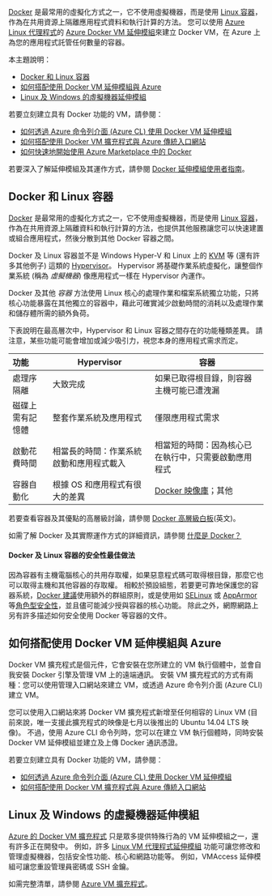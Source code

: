 

[Docker](https://www.docker.com/) 是最常用的虛擬化方式之一，它不使用虛擬機器，而是使用 [Linux 容器](http://en.wikipedia.org/wiki/LXC)，作為在共用資源上隔離應用程式資料和執行計算的方法。 您可以使用 [Azure Linux 代理程式](../articles/virtual-machines/linux/agent-user-guide.md?toc=%2fazure%2fvirtual-machines%2flinux%2ftoc.json)的 [Azure Docker VM 延伸模組](https://github.com/Azure/azure-docker-extension/blob/master/README.md)來建立 Docker VM，在 Azure 上為您的應用程式託管任何數量的容器。

本主題說明：

* [Docker 和 Linux 容器]
* [如何搭配使用 Docker VM 延伸模組與 Azure]
* [Linux 及 Windows 的虛擬機器延伸模組]

若要立刻建立具有 Docker 功能的 VM，請參閱：

* [如何透過 Azure 命令列介面 (Azure CL) 使用 Docker VM 延伸模組]
* [如何搭配使用 Docker VM 擴充程式與 Azure 傳統入口網站]
* [如何快速地開始使用 Azure Marketplace 中的 Docker]

若要深入了解延伸模組及其運作方式，請參閱 [Docker 延伸模組使用者指南](https://github.com/Azure/azure-docker-extension/blob/master/README.md)。

## <a name="docker-and-linux-containers"></a>Docker 和 Linux 容器
[Docker](https://www.docker.com/) 是最常用的虛擬化方式之一，它不使用虛擬機器，而是使用 [Linux 容器](http://en.wikipedia.org/wiki/LXC)，作為在共用資源上隔離資料和執行計算的方法，也提供其他服務讓您可以快速建置或組合應用程式，然後分散到其他 Docker 容器之間。

Docker 及 Linux 容器並不是 Windows Hyper-V 和 Linux 上的 [KVM](http://www.linux-kvm.org/page/Main_Page) 等 (還有許多其他例子) 這類的 [Hypervisor](http://en.wikipedia.org/wiki/Hypervisor)。 Hypervisor 將基礎作業系統虛擬化，讓整個作業系統 (稱為 *虛擬機器*) 像應用程式一樣在 Hypervisor 內運作。

Docker 及其他 *容器* 方法使用 Linux 核心的處理作業和檔案系統獨立功能，只將核心功能暴露在其他獨立的容器中，藉此可確實減少啟動時間的消耗以及處理作業和儲存體所需的額外負荷。

下表說明在最高層次中，Hypervisor 和 Linux 容器之間存在的功能種類差異。 請注意，某些功能可能會增加或減少吸引力，視您本身的應用程式需求而定。

| 功能 | Hypervisor | 容器 |
|:--- | --- | --- |
| 處理序隔離 |大致完成 |如果已取得根目錄，則容器主機可能已遭洩漏 |
| 磁碟上需有記憶體 |整套作業系統及應用程式 |僅限應用程式需求 |
| 啟動花費時間 |相當長的時間：作業系統啟動和應用程式載入 |相當短的時間：因為核心已在執行中，只需要啟動應用程式 |
| 容器自動化 |根據 OS 和應用程式有很大的差異 |[Docker 映像庫](https://registry.hub.docker.com/)；其他 |

若要查看容器及其優點的高層級討論，請參閱 [Docker 高層級白板](http://channel9.msdn.com/Blogs/Regular-IT-Guy/Docker-High-Level-Whiteboard)(英文)。

如需了解 Docker 及其實際運作方式的詳細資訊，請參閱 [什麼是 Docker？](https://www.docker.com/whatisdocker/)

#### <a name="docker-and-linux-container-security-best-practices"></a>Docker 及 Linux 容器的安全性最佳做法
因為容器有主機電腦核心的共用存取權，如果惡意程式碼可取得根目錄，那麼它也可以取得主機和其他容器的存取權。 相較於預設組態，若要更可靠地保護您的容器系統，[Docker 建議](https://docs.docker.com/articles/security/)使用額外的群組原則，或是使用如 [SELinux](http://selinuxproject.org/page/Main_Page) 或 [AppArmor](http://wiki.apparmor.net/index.php/Main_Page) 等[角色型安全性](http://en.wikipedia.org/wiki/Role-based_access_control)，並且儘可能減少授與容器的核心功能。 除此之外，網際網路上另有許多描述如何安全使用 Docker 等容器的文件。

## <a name="how-to-use-the-docker-vm-extension-with-azure"></a>如何搭配使用 Docker VM 延伸模組與 Azure
Docker VM 擴充程式是個元件，它會安裝在您所建立的 VM 執行個體中，並會自我安裝 Docker 引擎及管理 VM 上的遠端通訊。 安裝 VM 擴充程式的方式有兩種：您可以使用管理入口網站來建立 VM，或透過 Azure 命令列介面 (Azure CLI) 建立 VM。

您可以使用入口網站來將 Docker VM 擴充程式新增至任何相容的 Linux VM (目前來說，唯一支援此擴充程式的映像是七月以後推出的 Ubuntu 14.04 LTS 映像)。 不過，使用 Azure CLI 命令列時，您可以在建立 VM 執行個體時，同時安裝 Docker VM 延伸模組並建立及上傳 Docker 通訊憑證。

若要立刻建立具有 Docker 功能的 VM，請參閱：

* [如何透過 Azure 命令列介面 (Azure CL) 使用 Docker VM 延伸模組]
* [如何搭配使用 Docker VM 擴充程式與 Azure 傳統入口網站]

## <a name="virtual-machine-extensions-for-linux-and-windows"></a>Linux 及 Windows 的虛擬機器延伸模組
[Azure 的 Docker VM 擴充程式](https://github.com/Azure/azure-docker-extension/blob/master/README.md) 只是眾多提供特殊行為的 VM 延伸模組之一，還有許多正在開發中。 例如，許多 [Linux VM 代理程式延伸模組](../articles/virtual-machines/linux/agent-user-guide.md?toc=%2fazure%2fvirtual-machines%2flinux%2ftoc.json) 功能可讓您修改和管理虛擬機器，包括安全性功能、核心和網路功能等。 例如，VMAccess 延伸模組可讓您重設管理員密碼或 SSH 金鑰。

如需完整清單，請參閱 [Azure VM 擴充程式](../articles/virtual-machines/windows/extensions-features.md?toc=%2fazure%2fvirtual-machines%2fwindows%2ftoc.json)。

<!--Anchors-->
[如何透過 Azure 命令列介面 (Azure CL) 使用 Docker VM 延伸模組]: http://azure.microsoft.com/documentation/articles/virtual-machines-docker-with-xplat-cli/
[如何搭配使用 Docker VM 擴充程式與 Azure 傳統入口網站]: http://azure.microsoft.com/documentation/articles/virtual-machines-docker-with-portal/
[如何快速地開始使用 Azure Marketplace 中的 Docker]: http://azure.microsoft.com/documentation/articles/virtual-machines-docker-ubuntu-quickstart/
[Docker 和 Linux 容器]: #Docker-and-Linux-Containers
[如何搭配使用 Docker VM 延伸模組與 Azure]: #How-to-use-the-Docker-VM-Extension-with-Azure
[Linux 及 Windows 的虛擬機器延伸模組]: #Virtual-Machine-Extensions-For-Linux-and-Windows
